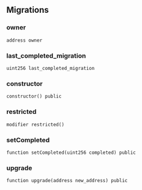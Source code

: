 
## Migrations

### owner

```solidity
address owner
```

### last_completed_migration

```solidity
uint256 last_completed_migration
```

### constructor

```solidity
constructor() public
```

### restricted

```solidity
modifier restricted()
```

### setCompleted

```solidity
function setCompleted(uint256 completed) public
```

### upgrade

```solidity
function upgrade(address new_address) public
```

